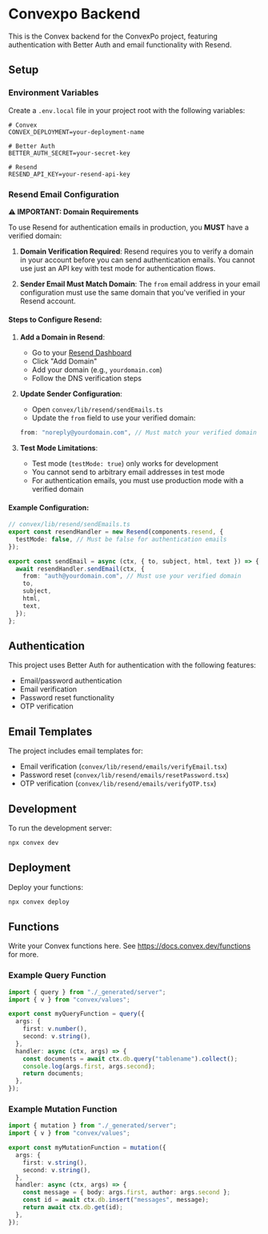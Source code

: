 # Convexpo Backend

This is the Convex backend for the ConvexPo project, featuring authentication with Better Auth and email functionality with Resend.

## Setup

### Environment Variables

Create a `.env.local` file in your project root with the following variables:

```env
# Convex
CONVEX_DEPLOYMENT=your-deployment-name

# Better Auth
BETTER_AUTH_SECRET=your-secret-key

# Resend
RESEND_API_KEY=your-resend-api-key
```

### Resend Email Configuration

**⚠️ IMPORTANT: Domain Requirements**

To use Resend for authentication emails in production, you **MUST** have a verified domain:

1. **Domain Verification Required**: Resend requires you to verify a domain in your account before you can send authentication emails. You cannot use just an API key with test mode for authentication flows.

2. **Sender Email Must Match Domain**: The `from` email address in your email configuration must use the same domain that you've verified in your Resend account.

#### Steps to Configure Resend:

1. **Add a Domain in Resend**:
   - Go to your [Resend Dashboard](https://resend.com/domains)
   - Click "Add Domain"
   - Add your domain (e.g., `yourdomain.com`)
   - Follow the DNS verification steps

2. **Update Sender Configuration**:
   - Open `convex/lib/resend/sendEmails.ts`
   - Update the `from` field to use your verified domain:
   ```ts
   from: "noreply@yourdomain.com", // Must match your verified domain
   ```

3. **Test Mode Limitations**:
   - Test mode (`testMode: true`) only works for development
   - You cannot send to arbitrary email addresses in test mode
   - For authentication emails, you must use production mode with a verified domain

#### Example Configuration:

```ts
// convex/lib/resend/sendEmails.ts
export const resendHandler = new Resend(components.resend, {
  testMode: false, // Must be false for authentication emails
});

export const sendEmail = async (ctx, { to, subject, html, text }) => {
  await resendHandler.sendEmail(ctx, {
    from: "auth@yourdomain.com", // Must use your verified domain
    to,
    subject,
    html,
    text,
  });
};
```

## Authentication

This project uses Better Auth for authentication with the following features:

- Email/password authentication
- Email verification
- Password reset functionality
- OTP verification

## Email Templates

The project includes email templates for:

- Email verification (`convex/lib/resend/emails/verifyEmail.tsx`)
- Password reset (`convex/lib/resend/emails/resetPassword.tsx`)
- OTP verification (`convex/lib/resend/emails/verifyOTP.tsx`)

## Development

To run the development server:

```bash
npx convex dev
```

## Deployment

Deploy your functions:

```bash
npx convex deploy
```

## Functions

Write your Convex functions here. See https://docs.convex.dev/functions for more.

### Example Query Function

```ts
import { query } from "./_generated/server";
import { v } from "convex/values";

export const myQueryFunction = query({
  args: {
    first: v.number(),
    second: v.string(),
  },
  handler: async (ctx, args) => {
    const documents = await ctx.db.query("tablename").collect();
    console.log(args.first, args.second);
    return documents;
  },
});
```

### Example Mutation Function

```ts
import { mutation } from "./_generated/server";
import { v } from "convex/values";

export const myMutationFunction = mutation({
  args: {
    first: v.string(),
    second: v.string(),
  },
  handler: async (ctx, args) => {
    const message = { body: args.first, author: args.second };
    const id = await ctx.db.insert("messages", message);
    return await ctx.db.get(id);
  },
});
```
